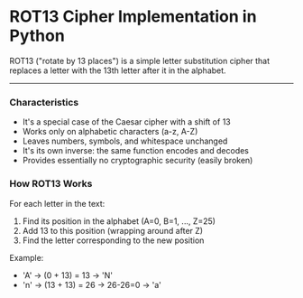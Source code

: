# ROT13 Cipher Implementation in Python

ROT13 ("rotate by 13 places") is a simple letter substitution cipher that replaces a letter with the 13th letter after it in the alphabet.

---

### Characteristics
- It's a special case of the Caesar cipher with a shift of 13
- Works only on alphabetic characters (a-z, A-Z)
- Leaves numbers, symbols, and whitespace unchanged
- It's its own inverse: the same function encodes and decodes
- Provides essentially no cryptographic security (easily broken)

### How ROT13 Works

For each letter in the text:
1. Find its position in the alphabet (A=0, B=1, ..., Z=25)
2. Add 13 to this position (wrapping around after Z)
3. Find the letter corresponding to the new position

Example:
- 'A' → (0 + 13) = 13 → 'N'
- 'n' → (13 + 13) = 26 → 26-26=0 → 'a'
